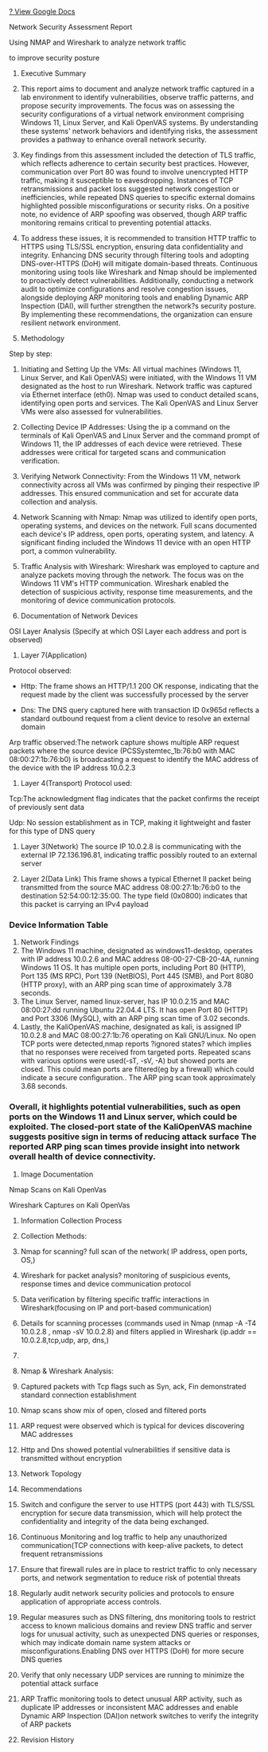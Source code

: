 [? View Google Docs](https://docs.google.com/open?id=1cZfIe4dxexl2xNFuInBOOITqWF2pRRDnhQVDNsv_KRU)

Network Security Assessment Report

Using NMAP and Wireshark to  analyze network traffic 

to improve security posture







1. Executive Summary
1. This report aims to document and analyze network traffic captured in a lab environment to identify vulnerabilities, observe traffic patterns, and propose security improvements. The focus was on assessing the security configurations of a virtual network environment comprising Windows 11, Linux Server, and Kali OpenVAS systems. By understanding these systems' network behaviors and identifying risks, the assessment provides a pathway to enhance overall network security.
1. Key findings from this assessment included the detection of TLS traffic, which reflects adherence to certain security best practices. However, communication over Port 80 was found to involve unencrypted HTTP traffic, making it susceptible to eavesdropping. Instances of TCP retransmissions and packet loss suggested network congestion or inefficiencies, while repeated DNS queries to specific external domains highlighted possible misconfigurations or security risks. On a positive note, no evidence of ARP spoofing was observed, though ARP traffic monitoring remains critical to preventing potential attacks.
1. To address these issues, it is recommended to transition HTTP traffic to HTTPS using TLS/SSL encryption, ensuring data confidentiality and integrity. Enhancing DNS security through filtering tools and adopting DNS-over-HTTPS (DoH) will mitigate domain-based threats. Continuous monitoring using tools like Wireshark and Nmap should be implemented to proactively detect vulnerabilities. Additionally, conducting a network audit to optimize configurations and resolve congestion issues, alongside deploying ARP monitoring tools and enabling Dynamic ARP Inspection (DAI), will further strengthen the network?s security posture. By implementing these recommendations, the organization can ensure resilient network environment.




1. Methodology


Step by step:



1. Initiating and Setting Up the VMs: All virtual machines (Windows 11, Linux Server, and Kali OpenVAS) were initiated, with the Windows 11 VM designated as the host to run Wireshark. Network traffic was captured via Ethernet interface (eth0). Nmap was used to conduct detailed scans, identifying open ports and services. The Kali OpenVAS and Linux Server VMs were also assessed for vulnerabilities.


1. Collecting Device IP Addresses: Using the ip a command on the terminals of Kali OpenVAS and Linux Server and the command prompt of Windows 11, the IP addresses of each device were retrieved. These addresses were critical for targeted scans and communication verification.
1. Verifying Network Connectivity: From the Windows 11 VM, network connectivity across all VMs was confirmed by pinging their respective IP addresses. This ensured communication and set for accurate data collection and analysis.


1. Network Scanning with Nmap: Nmap was utilized to identify open ports, operating systems, and devices on the network. Full scans documented each device's IP address, open ports, operating system, and latency. A significant finding included the Windows 11 device with an open HTTP port, a common vulnerability.


1. Traffic Analysis with Wireshark: Wireshark was employed to capture and analyze packets moving through the network. The focus was on the Windows 11 VM's HTTP communication. Wireshark enabled the detection of suspicious activity, response time measurements, and the monitoring of device communication protocols. 




1. Documentation of Network Devices


OSI Layer Analysis (Specify at which OSI Layer each address and port is observed)







1. Layer 7(Application) 


Protocol observed: 



- Http: The frame shows an HTTP/1.1 200 OK response, indicating that the request made by the client was successfully processed by the server


- Dns: The DNS query captured here with transaction ID 0x965d reflects a standard outbound request from a client device to resolve an external domain


Arp traffic observed:The network capture shows multiple ARP request packets where the source device (PCSSystemtec_1b:76:b0 with MAC 08:00:27:1b:76:b0) is broadcasting a request to identify the MAC address of the device with the IP address 10.0.2.3 







1. Layer 4(Transport)
Protocol used: 



Tcp:The acknowledgment flag indicates that the packet confirms the receipt of previously sent data

Udp: No session establishment as in TCP, making it lightweight and faster for this type of DNS query



1. Layer 3(Network)
The source IP 10.0.2.8 is communicating with the external IP 72.136.196.81, indicating traffic possibly routed to an external server







1. Layer 2(Data Link)
This frame shows a typical Ethernet II packet being transmitted from the source MAC address 08:00:27:1b:76:b0 to the destination 52:54:00:12:35:00. The type field (0x0800) indicates that this packet is carrying an IPv4 payload





### Device Information Table













1. Network Findings
1. The Windows 11 machine, designated as windows11-desktop, operates with IP address 10.0.2.6 and MAC address 08-00-27-CB-20-4A, running Windows 11 OS. It has multiple open ports, including Port 80 (HTTP), Port 135 (MS RPC), Port 139 (NetBIOS), Port 445 (SMB), and Port 8080 (HTTP proxy), with an ARP ping scan time of approximately 3.78 seconds.
1. The Linux Server, named linux-server, has IP 10.0.2.15 and MAC 08:00:27:dd running Ubuntu 22.04.4 LTS. It has open Port 80 (HTTP) and Port 3306 (MySQL), with an ARP ping scan time of 3.02 seconds.
1. Lastly, the KaliOpenVAS machine, designated as kali, is assigned IP 10.0.2.8 and MAC 08:00:27:1b:76 operating on Kali GNU/Linux. No open TCP ports were detected,nmap reports ?ignored states? which implies that no responses were received from targeted ports. Repeated scans with various options were used(-sT, -sV, -A) but showed ports are closed. This could mean ports are filtered(eg by a firewall) which could indicate a secure configuration.. The ARP ping scan took approximately 3.68 seconds.


### Overall, it highlights potential vulnerabilities, such as open ports on the Windows 11 and Linux server, which could be exploited. The closed-port state of the KaliOpenVAS machine suggests positive sign in terms of reducing attack surface The reported ARP ping scan times provide insight into network overall health of device connectivity.

































1. Image Documentation


Nmap Scans on Kali OpenVas









Wireshark Captures on Kali OpenVas







1. Information Collection Process


1. Collection Methods:


1. Nmap for scanning? full scan of the network( IP address, open ports, OS,)
1. Wireshark for packet analysis? monitoring of suspicious events, response times and device communication protocol
1. Data verification by filtering specific traffic interactions in Wireshark(focusing on IP and port-based communication)
1. Details for scanning processes (commands used in Nmap (nmap -A -T4 10.0.2.8 , nmap -sV 10.0.2.8) and filters applied in Wireshark (ip.addr == 10.0.2.8,tcp,udp, arp, dns,)
1. 
1. Nmap & Wireshark Analysis:


1. Captured packets with Tcp flags such as Syn, ack, Fin demonstrated standard connection establishment
1. Nmap scans show mix of open, closed and filtered ports
1. ARP request were observed which is typical for devices discovering MAC addresses
1. Http and Dns showed potential vulnerabilities  if sensitive data is transmitted without encryption






































1. Network Topology










1. Recommendations




1. Switch and configure the server to use HTTPS (port 443) with TLS/SSL encryption for secure data transmission, which will help protect the confidentiality and integrity of the data being exchanged.
1. Continuous Monitoring and log traffic to help any unauthorized communication(TCP connections with keep-alive packets, to detect frequent retransmissions
1. Ensure that firewall rules are in place to restrict traffic to only necessary ports, and network segmentation to reduce  risk of potential threats
1. Regularly audit network security policies and protocols to ensure application of appropriate access controls.
1. Regular measures such as DNS filtering, dns monitoring tools to restrict access to known malicious domains and review DNS traffic  and server logs for unusual activity, such as unexpected DNS queries or responses, which may indicate domain name system attacks or misconfigurations.Enabling DNS over HTTPS (DoH) for more secure DNS queries
1. Verify that only necessary UDP services are running to minimize the potential attack surface
1. ARP Traffic monitoring tools to detect unusual ARP activity, such as duplicate IP addresses or inconsistent MAC addresses and enable Dynamic ARP Inspection (DAI)on network switches to verify the integrity of ARP packets




1. Revision History




